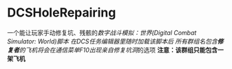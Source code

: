 # DCSHoleRepairing
一个能让玩家手动修复坑、残骸的*数字战斗模拟：世界(Digital Combat Simulator: World)*脚本
在DCS任务编辑器里随时加载该脚本后
所有群组名包含**修复者**的飞机将会在通信菜单F10出现*亲自修复坑洞*的选项
**注意：该群组只能包含一架飞机**
